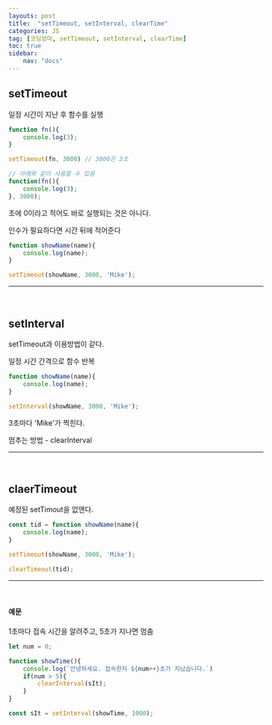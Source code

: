 ```yaml
---
layouts: post
title:  "setTimeout, setInterval, clearTime"
categories: JS
tag: [코딩앙마, setTimeout, setInterval, clearTime]
toc: true
sidebar:
    nav: "docs"
---
```


## setTimeout

일정 시간이 지난 후 함수를 실행
```js
function fn(){
    console.log(3);
}

setTimeout(fn, 3000) // 3000은 3초

// 아래와 같이 사용할 수 있음
function(fn(){
    console.log(3);
}, 3000);
```
초에 0이라고 적어도 바로 실행되는 것은 아니다.


인수가 필요하다면 시간 뒤에 적어준다
```js
function showName(name){
    console.log(name);
}

setTimeout(showName, 3000, 'Mike');
```

---

<br/>

## setInterval

setTimeout과 이용방법이 같다.<br/>

일정 시간 간격으로 함수 반복
```js
function showName(name){
    console.log(name);
}

setInterval(showName, 3000, 'Mike');
```
3초마다 'Mike'가 찍힌다.<br/>

멈추는 방법 - clearInterval

---

<br/>

## claerTimeout

예정된 setTimout을 없앤다.
```js
const tid = function showName(name){
    console.log(name);
}

setTimeout(showName, 3000, 'Mike');

clearTimeout(tid);
```

---

<br/>

#### 예문

1초마다 접속 시간을 알려주고, 5초가 지나면 멈춤
```js
let num = 0;

function showTime(){
    console.log(`안녕하세요. 접속한지 ${num++}초가 지났습니다.`)
    if(num > 5){
        clearInterval(sIt);
    }
}

const sIt = setInterval(showTime, 1000);
```
